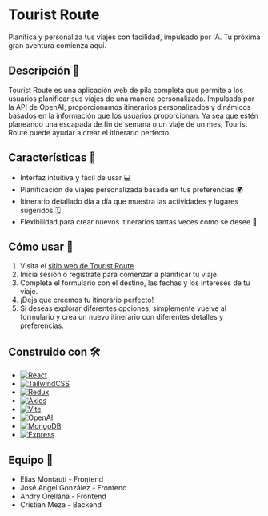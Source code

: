 # Tourist Route

Planifica y personaliza tus viajes con facilidad, impulsado por IA. Tu próxima gran aventura comienza aquí.


## Descripción 📝

Tourist Route es una aplicación web de pila completa que permite a los usuarios planificar sus viajes de una manera personalizada. Impulsada por la API de OpenAI, proporcionamos itinerarios personalizados y dinámicos basados en la información que los usuarios proporcionan. Ya sea que estén planeando una escapada de fin de semana o un viaje de un mes, Tourist Route puede ayudar a crear el itinerario perfecto.

## Características 🚀

- Interfaz intuitiva y fácil de usar 💻
- Planificación de viajes personalizada basada en tus preferencias 🌍
- Itinerario detallado día a día que muestra las actividades y lugares sugeridos 🗓️
- Flexibilidad para crear nuevos itinerarios tantas veces como se desee 🔄

## Cómo usar 🤔

1. Visita el [sitio web de Tourist Route](https://tourist-route.vercel.app/).
2. Inicia sesión o regístrate para comenzar a planificar tu viaje.
3. Completa el formulario con el destino, las fechas y los intereses de tu viaje.
4. ¡Deja que creemos tu itinerario perfecto!
5. Si deseas explorar diferentes opciones, simplemente vuelve al formulario y crea un nuevo itinerario con diferentes detalles y preferencias.

## Construido con 🛠️

- [![React](https://img.shields.io/badge/React-61DAFB.svg?style=for-the-badge&logo=React&logoColor=black)](https://reactjs.org/)
- [![TailwindCSS](https://img.shields.io/badge/Tailwind%20CSS-06B6D4.svg?style=for-the-badge&logo=Tailwind-CSS&logoColor=white)](https://tailwindcss.com/)
- [![Redux](https://img.shields.io/badge/Redux-764ABC.svg?style=for-the-badge&logo=Redux&logoColor=white)](https://redux.js.org/)
- [![Axios](https://img.shields.io/badge/Axios-5A29E4.svg?style=for-the-badge&logo=Axios&logoColor=white)](https://axios-http.com/)
- [![Vite](https://img.shields.io/badge/Vite-646CFF.svg?style=for-the-badge&logo=Vite&logoColor=white)](https://vitejs.dev/)
- [![OpenAI](https://img.shields.io/badge/OpenAI-412991.svg?style=for-the-badge&logo=OpenAI&logoColor=white)](https://openai.com/)
- [![MongoDB](https://img.shields.io/badge/MongoDB-4EA94B.svg?style=for-the-badge&logo=MongoDB&logoColor=white)](https://www.mongodb.com/)
- [![Express](https://img.shields.io/badge/Express-000000.svg?style=for-the-badge&logo=Express&logoColor=white)](https://expressjs.com/)

## Equipo 👥

- Elias Montauti - Frontend
- José Angel González - Frontend
- Andry Orellana - Frontend
- Cristian Meza - Backend

[React]: https://img.shields.io/badge/React-61DAFB.svg?style=for-the-badge&logo=React&logoColor=black
[React-url]: https://reactjs.org/
[TailwindCSS]: https://img.shields.io/badge/Tailwind%20CSS-06B6D4.svg?style=for-the-badge&logo=Tailwind-CSS&logoColor=white
[TailwindCSS-url]: https://tailwindcss.com/
[Redux]: https://img.shields.io/badge/Redux-764ABC.svg?style=for-the-badge&logo=Redux&logoColor=white
[Redux-url]: https://redux.js.org/
[Axios]: https://img.shields.io/badge/Axios-5A29E4.svg?style=for-the-badge&logo=Axios&logoColor=white
[Axios-url]: https://axios-http.com/
[Vite]: https://img.shields.io/badge/Vite-646CFF.svg?style=for-the-badge&logo=Vite&logoColor=white
[Vite-url]: https://vitejs.dev/
[OpenAI]: https://img.shields.io/badge/OpenAI-412991.svg?style=for-the-badge&logo=OpenAI&logoColor=white
[OpenAI-url]: https://openai.com/
[MongoDB]: https://img.shields.io/badge/MongoDB-47A248.svg?style=for-the-badge&logo=MongoDB&logoColor=white
[MongoDB-url]: https://www.mongodb.com/
[Express]: https://img.shields.io/badge/Express-000000.svg?style=for-the-badge&logo=Express&logoColor=white
[Express-url]: https://expressjs.com/